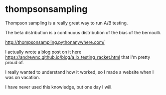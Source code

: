 # thompsonsampling

Thompson sampling is a really great way to run A/B testing. 

The beta distribution is a continuous distribution of the bias of the bernoulli. 

http://thompsonsampling.pythonanywhere.com/

I actually wrote a blog post on it here https://andrewnc.github.io/blog/a_b_testing_racket.html that I'm pretty proud of. 

I really wanted to understand how it worked, so I made a website when I was on vacation. 

I have never used this knowledge, but one day I will. 
